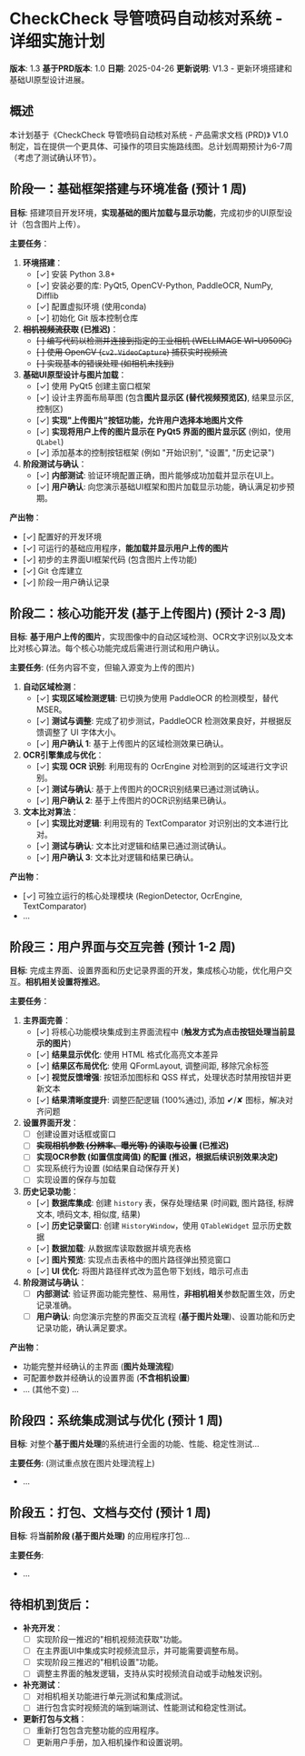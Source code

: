 # CheckCheck 导管喷码自动核对系统 - 详细实施计划

**版本**: 1.3
**基于PRD版本**: 1.0
**日期**: 2025-04-26
**更新说明**: V1.3 - 更新环境搭建和基础UI原型设计进展。

## 概述

本计划基于《CheckCheck 导管喷码自动核对系统 - 产品需求文档 (PRD)》 V1.0 制定，旨在提供一个更具体、可操作的项目实施路线图。总计划周期预计为6-7周（考虑了测试确认环节）。

## 阶段一：基础框架搭建与环境准备 (预计 1 周)

**目标**: 搭建项目开发环境，**实现基础的图片加载与显示功能**，完成初步的UI原型设计（包含图片上传）。

**主要任务**：

1.  **环境搭建**：
    *   [✓] 安装 Python 3.8+
    *   [✓] 安装必要的库: PyQt5, OpenCV-Python, PaddleOCR, NumPy, Difflib
    *   [✓] 配置虚拟环境 (使用conda)
    *   [✓] 初始化 Git 版本控制仓库
2.  **~~相机视频流获取~~ (已推迟)**：
    *   ~~[ ] 编写代码以检测并连接到指定的工业相机 (WELLIMAGE WI-U9509C)~~
    *   ~~[ ] 使用 OpenCV (`cv2.VideoCapture`) 捕获实时视频流~~
    *   ~~[ ] 实现基本的错误处理 (如相机未找到)~~
3.  **基础UI原型设计与图片加载**：
    *   [✓] 使用 PyQt5 创建主窗口框架
    *   [✓] 设计主界面布局草图 (包含**图片显示区 (替代视频预览区)**, 结果显示区, 控制区)
    *   [✓] **实现"上传图片"按钮功能，允许用户选择本地图片文件**
    *   [✓] **实现将用户上传的图片显示在 PyQt5 界面的图片显示区** (例如，使用 `QLabel`)
    *   [✓] 添加基本的控制按钮框架 (例如 "开始识别", "设置", "历史记录")
4.  **阶段测试与确认**：
    *   [✓] **内部测试**: 验证环境配置正确，图片能够成功加载并显示在UI上。
    *   [✓] **用户确认**: 向您演示基础UI框架和图片加载显示功能，确认满足初步预期。

**产出物**：
*   [✓] 配置好的开发环境
*   [✓] 可运行的基础应用程序，**能加载并显示用户上传的图片**
*   [✓] 初步的主界面UI框架代码 (包含图片上传功能)
*   [✓] Git 仓库建立
*   [✓] 阶段一用户确认记录

## 阶段二：核心功能开发 (基于上传图片) (预计 2-3 周)

**目标**: **基于用户上传的图片**，实现图像中的自动区域检测、OCR文字识别以及文本比对核心算法。每个核心功能完成后需进行测试和用户确认。

**主要任务**: (任务内容不变，但输入源变为上传的图片)

1.  **自动区域检测**：
    *   [✓] **实现区域检测逻辑**: 已切换为使用 PaddleOCR 的检测模型，替代 MSER。
    *   [✓] **测试与调整**: 完成了初步测试，PaddleOCR 检测效果良好，并根据反馈调整了 UI 字体大小。
    *   [✓] **用户确认 1**: 基于上传图片的区域检测效果已确认。
2.  **OCR引擎集成与优化**：
    *   [✓] **实现 OCR 识别**: 利用现有的 OcrEngine 对检测到的区域进行文字识别。
    *   [✓] **测试与确认**: 基于上传图片的OCR识别结果已通过测试确认。
    *   [✓] **用户确认 2**: 基于上传图片的OCR识别结果已确认。
3.  **文本比对算法**：
    *   [✓] **实现比对逻辑**: 利用现有的 TextComparator 对识别出的文本进行比对。
    *   [✓] **测试与确认**: 文本比对逻辑和结果已通过测试确认。
    *   [✓] **用户确认 3**: 文本比对逻辑和结果已确认。

**产出物**：
*   [✓] 可独立运行的核心处理模块 (RegionDetector, OcrEngine, TextComparator)
*   ...

## 阶段三：用户界面与交互完善 (预计 1-2 周)

**目标**: 完成主界面、设置界面和历史记录界面的开发，集成核心功能，优化用户交互。**相机相关设置将推迟**。

**主要任务**：

1.  **主界面完善**：
    *   [✓] 将核心功能模块集成到主界面流程中 (**触发方式为点击按钮处理当前显示的图片**)
    *   [✓] **结果显示优化**: 使用 HTML 格式化高亮文本差异
    *   [✓] **结果区布局优化**: 使用 QFormLayout, 调整间距, 移除冗余标签
    *   [✓] **视觉反馈增强**: 按钮添加图标和 QSS 样式，处理状态时禁用按钮并更新文本
    *   [✓] **结果清晰度提升**: 调整匹配逻辑 (100%通过), 添加 ✔/✘ 图标，解决对齐问题
2.  **设置界面开发**：
    *   [ ] 创建设置对话框或窗口
    *   [ ] **~~实现相机参数 (分辨率、曝光等) 的读取与设置~~ (已推迟)**
    *   [ ] **实现OCR参数 (如置信度阈值) 的配置 (推迟，根据后续识别效果决定)**
    *   [ ] 实现系统行为设置 (如结果自动保存开关)
    *   [ ] 实现设置的保存与加载
3.  **历史记录功能**：
    *   [✓] **数据库集成**: 创建 `history` 表，保存处理结果 (时间戳, 图片路径, 标牌文本, 喷码文本, 相似度, 结果)
    *   [✓] **历史记录窗口**: 创建 `HistoryWindow`，使用 `QTableWidget` 显示历史数据
    *   [✓] **数据加载**: 从数据库读取数据并填充表格
    *   [✓] **图片预览**: 实现点击表格中的图片路径弹出预览窗口
    *   [✓] **UI 优化**: 将图片路径样式改为蓝色带下划线，暗示可点击
4.  **阶段测试与确认**：
    *   [ ] **内部测试**: 验证界面功能完整性、易用性，**非相机相关**参数配置生效，历史记录准确。
    *   [ ] **用户确认**: 向您演示完整的界面交互流程 (**基于图片处理**)、设置功能和历史记录功能，确认满足要求。

**产出物**：
*   功能完整并经确认的主界面 (**图片处理流程**)
*   可配置参数并经确认的设置界面 (**不含相机设置**)
*   ... (其他不变) ...

## 阶段四：系统集成测试与优化 (预计 1 周)

**目标**: 对整个**基于图片处理**的系统进行全面的功能、性能、稳定性测试...

**主要任务**: (测试重点放在图片处理流程上)
*   ...

## 阶段五：打包、文档与交付 (预计 1 周)

**目标**: 将**当前阶段 (基于图片处理)** 的应用程序打包...

**主要任务**:
*   ...

## **待相机到货后**：

*   **补充开发**：
    *   [ ] 实现阶段一推迟的"相机视频流获取"功能。
    *   [ ] 在主界面UI中集成实时视频流显示，并可能需要调整布局。
    *   [ ] 实现阶段三推迟的"相机设置"功能。
    *   [ ] 调整主界面的触发逻辑，支持从实时视频流自动或手动触发识别。
*   **补充测试**：
    *   [ ] 对相机相关功能进行单元测试和集成测试。
    *   [ ] 进行包含实时视频流的端到端测试、性能测试和稳定性测试。
*   **更新打包与文档**：
    *   [ ] 重新打包包含完整功能的应用程序。
    *   [ ] 更新用户手册，加入相机操作和设置说明。